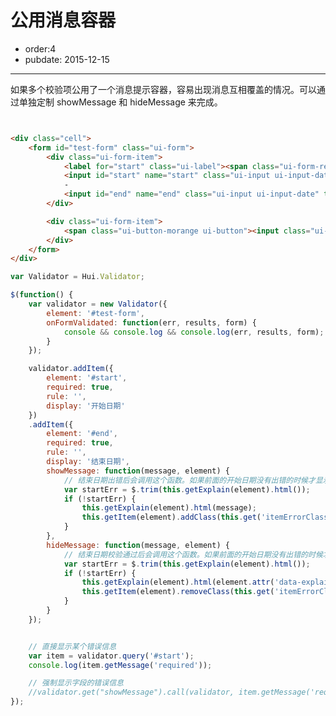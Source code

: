 # 公用消息容器

- order:4
- pubdate: 2015-12-15

------


<link rel="stylesheet" href="../dist/asset/alice/one.css">
<script src="../dist/lib/jquery/jquery.js"></script>
<script src="../dist/lib/handlebars/handlebars.js"></script>
<script src="../dist/core-debug.js"></script>
<script src="../dist/hui-debug.js"></script>


如果多个校验项公用了一个消息提示容器，容易出现消息互相覆盖的情况。可以通过单独定制 showMessage 和 hideMessage 来完成。


````html


<div class="cell">
    <form id="test-form" class="ui-form">
        <div class="ui-form-item">
            <label for="start" class="ui-label"><span class="ui-form-required">*</span>起止日期：</label>
            <input id="start" name="start" class="ui-input ui-input-date" type="text" />
            -
            <input id="end" name="end" class="ui-input ui-input-date" type="text" />
        </div>

        <div class="ui-form-item">
            <span class="ui-button-morange ui-button"><input class="ui-button-text" value="确定" type="submit"></span>
        </div>
    </form>
</div>
````

````js
var Validator = Hui.Validator;

$(function() {
    var validator = new Validator({
        element: '#test-form',
        onFormValidated: function(err, results, form) {
            console && console.log && console.log(err, results, form);
        }
    });

    validator.addItem({
        element: '#start',
        required: true,
        rule: '',
        display: '开始日期'
    })
    .addItem({
        element: '#end',
        required: true,
        rule: '',
        display: '结束日期',
        showMessage: function(message, element) {
            // 结束日期出错后会调用这个函数。如果前面的开始日期没有出错的时候才显示自己的出错消息。
            var startErr = $.trim(this.getExplain(element).html());
            if (!startErr) {
                this.getExplain(element).html(message);
                this.getItem(element).addClass(this.get('itemErrorClass'));
            }
        },
        hideMessage: function(message, element) {
            // 结束日期校验通过后会调用这个函数。如果前面的开始日期没有出错的时候才清空消息。
            var startErr = $.trim(this.getExplain(element).html());
            if (!startErr) {
                this.getExplain(element).html(element.attr('data-explain') || ' ');
                this.getItem(element).removeClass(this.get('itemErrorClass'));
            }
        }
    });


    // 直接显示某个错误信息
    var item = validator.query('#start');
    console.log(item.getMessage('required'));

    // 强制显示字段的错误信息
    //validator.get("showMessage").call(validator, item.getMessage('required'), item.element);
});
````
